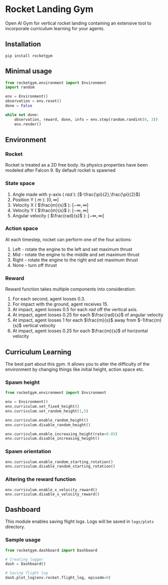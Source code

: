 # Rocket Landing Gym

Open AI Gym for vertical rocket landing containing an extensive tool to incorporate curriculum learning for your agents.

## Installation

```
pip install rocketgym
```

## Minimal usage

```python
from rocketgym.environment import Environment
import random

env = Environment()
observation = env.reset()
done = False

while not done:
    observation, reward, done, info = env.step(random.randint(0, 3))
    env.render()
```

## Environment

### Rocket

Rocket is treated as a 2D free body. Its physics properties have been modeled after Falcon 9. By default rocket is spawned

### State space

1. Angle made with y-axis ( $rad$ ): [$-\frac{\pi}{2},\frac{\pi}{2}$]
2. Position Y ( $m$ ): $[0,\infty]$
3. Velocity X ( $\frac{m}{s}$ ): $[-\infty,\infty]$
4. Velocity Y ( $\frac{m}{s}$ ): $[-\infty,\infty]$
5. Angular velocity ( $\frac{rad}{s}$ ): $[-\infty,\infty]$

### Action space

At each timestep, rocket can perform one of the four actions:

1. Left - rotate the engine to the left and set maximum thrust
2. Mid - rotate the engine to the middle and set maximum thrust
3. Right - rotate the engine to the right and set maximum thrust
4. None - turn off thrust

### Reward

Reward function takes multiple components into consideration:

1. For each second, agent looses $0.3$.
2. For impact with the ground, agent receives $15$.
3. At impact, agent looses $0.5$ for each $rad$ off the vertical axis.
4. At impact, agent looses $0.25$ for each $\frac{rad}{s}$ of angular velocity
5. At impact, agent looses $1$ for each $\frac{m}{s}$ away from $-1\frac{m}{s}$ vertical velocity
6. At impact, agent looses $0.25$ for each $\frac{m}{s}$ of horizontal velocity

## Curriculum Learning

The best part about this gym. It allows you to alter the difficulty of the environment by changing things like initial height, action space etc.

### Spawn height

```python
from rocketgym.environment import Environment

env = Environment()
env.curriculum.set_fixed_height()
env.curriculum.set_random_height(1,5)

env.curriculum.enable_random_height()
env.curriculum.disable_random_height()

env.curriculum.enable_increasing_height(rate=0.05)
env.curriculum.disable_increasing_height()
```

### Spawn orientation

```python
env.curriculum.enable_random_starting_rotation()
env.curriculum.disable_random_starting_rotation()
```

### Altering the reward function

```pytohn
env.curriculum.enable_x_velocity_reward()
env.curriculum.disable_x_velocity_reward()
```

## Dashboard

This module enables saving flight logs. Logs will be saved in `logs/plots` directory.

### Sample usage

```python
from rocketgym.dashboard import Dashboard

# Creating logger
dash = Dashboard()

# Saving flight log
dash.plot_log(env.rocket.flight_log, episode=0)
```
